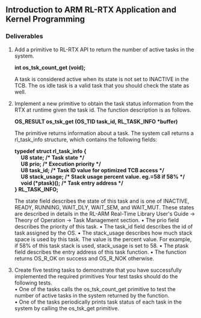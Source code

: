 ## Introduction to ARM RL-RTX Application and Kernel Programming

### Deliverables
1. Add a primitive to RL-RTX API to return the number of active tasks in the system.
    <p><strong>int os_tsk_count_get (void);</strong></p>
   A task is considered active when its state is not set to INACTIVE in the TCB. The os idle task is a valid task that you should check the state as well.
   
2. Implement a new primitive to obtain the task status information from the RTX at runtime given the task id. The function        description is as follows.
    <p><strong>OS_RESULT os_tsk_get (OS_TID task_id, RL_TASK_INFO *buffer)</strong></p>
   The primitive returns information about a task. The system call returns a rl_task_info structure, which contains the          following fields:
    <p><strong>typedef struct rl_task_info {<br>
    &nbsp;&nbsp;&nbsp;&nbsp;&nbsp;U8 state; /* Task state */<br>
    &nbsp;&nbsp;&nbsp;&nbsp;&nbsp;U8 prio; /* Execution priority */<br>
    &nbsp;&nbsp;&nbsp;&nbsp;&nbsp;U8 task_id; /* Task ID value for optimized TCB access */<br>
    &nbsp;&nbsp;&nbsp;&nbsp;&nbsp;U8 stack_usage; /* Stack usage percent value. eg.=58 if 58% */<br>
    &nbsp;&nbsp;&nbsp;&nbsp;&nbsp;void (*ptask)(); /* Task entry address */<br>
    } RL_TASK_INFO;</strong></p>
   The state field describes the state of this task and is one of INACTIVE, READY, RUNNING, WAIT_DLY, WAIT_SEM, and WAIT_MUT.    These states are described in details in the RL-ARM Real-Time Library User's Guide -> Theory of Operation -> Task              Management section.
   • The prio field describes the priority of this task.
   • The task_id field describes the id of task assigned by the OS.
   • The stack_usage describes how much stack space is used by this task. The value is the percent value. For example, if 58%      of this task stack is used, stack_usage is set to 58.
   • The ptask field describes the entry address of this task function.
   • The function returns OS_R_OK on success and OS_R_NOK otherwise.

3. Create five testing tasks to demonstrate that you have successfully implemented the
   required primitives Your test tasks should do the following tests.<br>
   • One of the tasks calls the os_tsk_count_get primitive to test the number of
     active tasks in the system returned by the function.<br>
   • One of the tasks periodically prints task status of each task in the system by
     calling the os_tsk_get primitive.
